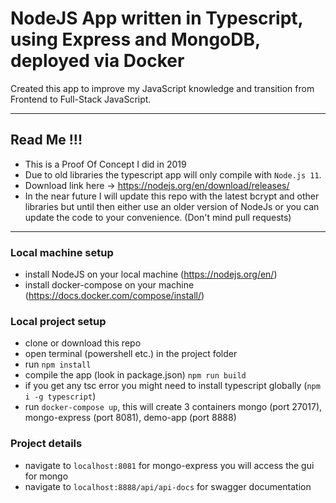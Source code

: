 # NodeJS App written in Typescript, using Express and MongoDB, deployed via Docker

Created this app to improve my JavaScript knowledge and transition from Frontend to Full-Stack JavaScript. 

__________________________________
## Read Me !!!
- This is a Proof Of Concept I did in 2019
- Due to old libraries the typescript app will only compile with `Node.js 11`. 
- Download link here -> https://nodejs.org/en/download/releases/
- In the near future I will update this repo with the latest bcrypt and other libraries but until then either use an older version of NodeJs or you can update the code to your convenience. (Don't mind pull requests)

__________________________________

### Local machine setup
- install NodeJS on your local machine (https://nodejs.org/en/)
- install docker-compose on your machine (https://docs.docker.com/compose/install/)

### Local project setup
- clone or download this repo
- open terminal (powershell etc.) in the project folder
- run `npm install`
- compile the app (look in package.json) `npm run build`
- if you get any tsc error you might need to install typescript globally (`npm i -g typescript`)
- run `docker-compose up`, this will create 3 containers mongo (port 27017), mongo-express (port 8081), demo-app (port 8888)

### Project details
- navigate to `localhost:8081` for mongo-express you will access the gui for mongo
- navigate to `localhost:8888/api/api-docs` for swagger documentation


